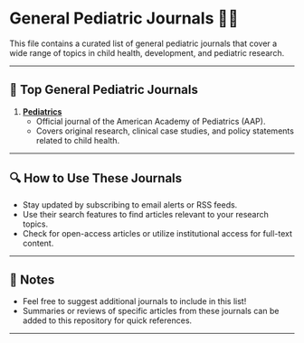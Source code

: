 # General Pediatric Journals 📰👶

This file contains a curated list of general pediatric journals that cover a wide range of topics in child health, development, and pediatric research.

---

## 📌 Top General Pediatric Journals
1. **[Pediatrics](https://publications.aap.org/pediatrics)**  
   - Official journal of the American Academy of Pediatrics (AAP).  
   - Covers original research, clinical case studies, and policy statements related to child health.  

---

## 🔍 How to Use These Journals
- Stay updated by subscribing to email alerts or RSS feeds.  
- Use their search features to find articles relevant to your research topics.  
- Check for open-access articles or utilize institutional access for full-text content.  

---

## 📝 Notes
- Feel free to suggest additional journals to include in this list!  
- Summaries or reviews of specific articles from these journals can be added to this repository for quick references.  

---
